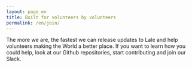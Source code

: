 ```yaml
---
layout: page_en
title: Built for volunteers by volunteers
permalink: /en/join/
---
```

<style>.page-link.join { border-color:#FF7043; }</style>

The more we are, the fastest we can release updates to Lale and help volunteers making the World a better place. If you want to learn how you could help, look at our Github repositories, start contributing and join our Slack.

<div class="github-card" data-github="lale-help/lale-help" data-width="400" data-height="150" data-theme="default"></div>
<script src="//cdn.jsdelivr.net/github-cards/latest/widget.js"></script>